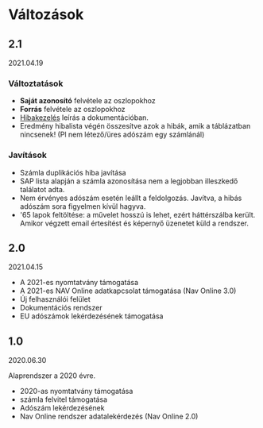 # Változások

## 2.1

2021.04.19

### Változtatások
- **Saját azonosító** felvétele az oszlopokhoz
- **Forrás** felvétele az oszlopokhoz
- [Hibakezelés](Finance/ErrorHandling.md) leírás a dokumentációban.
- Eredmény hibalista végén összesítve azok a hibák, amik a táblázatban nincsenek! (Pl nem létező/üres adószám egy számlánál)

### Javítások
- Számla duplikációs hiba javítása
- SAP lista alapján a számla azonosítása nem a legjobban illeszkedő találatot adta.
- Nem érvényes adószám esetén leállt a feldolgozás. Javítva, a hibás adószám sora figyelmen kívül hagyva.
- '65 lapok feltöltése: a művelet hosszú is lehet, ezért háttérszálba került. Amikor végzett email értesítést és képernyő üzenetet küld a rendszer.

## 2.0

2021.04.15

- A 2021-es nyomtatvány támogatása
- A 2021-es NAV Online adatkapcsolat támogatása (Nav Online 3.0)
- Új felhasználói felület
- Dokumentációs rendszer
- EU adószámok lekérdezésének támogatása

## 1.0 

2020.06.30

Alaprendszer a 2020 évre.

- 2020-as nyomtatvány támogatása
- számla felvitel támogatása
- Adószám lekérdezésének
- Nav Online rendszer adatalekérdezés (Nav Online 2.0)